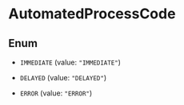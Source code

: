 

# AutomatedProcessCode

## Enum


* `IMMEDIATE` (value: `"IMMEDIATE"`)

* `DELAYED` (value: `"DELAYED"`)

* `ERROR` (value: `"ERROR"`)



